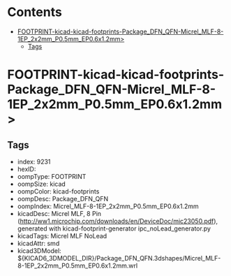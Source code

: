 



Contents
========

* [FOOTPRINT-kicad-kicad-footprints-Package_DFN_QFN-Micrel_MLF-8-1EP_2x2mm_P0.5mm_EP0.6x1.2mm>](#footprint-kicad-kicad-footprints-package_dfn_qfn-micrel_mlf-8-1ep_2x2mm_p05mm_ep06x12mm)
	* [Tags](#tags)

# FOOTPRINT-kicad-kicad-footprints-Package_DFN_QFN-Micrel_MLF-8-1EP_2x2mm_P0.5mm_EP0.6x1.2mm>

## Tags

- index: 9231
- hexID: 
- oompType: FOOTPRINT
- oompSize: kicad
- oompColor: kicad-footprints
- oompDesc: Package_DFN_QFN
- oompIndex: Micrel_MLF-8-1EP_2x2mm_P0.5mm_EP0.6x1.2mm
- kicadDesc: Micrel  MLF, 8 Pin (http://ww1.microchip.com/downloads/en/DeviceDoc/mic23050.pdf), generated with kicad-footprint-generator ipc_noLead_generator.py
- kicadTags: Micrel MLF NoLead
- kicadAttr: smd
- kicad3DModel: ${KICAD6_3DMODEL_DIR}/Package_DFN_QFN.3dshapes/Micrel_MLF-8-1EP_2x2mm_P0.5mm_EP0.6x1.2mm.wrl
